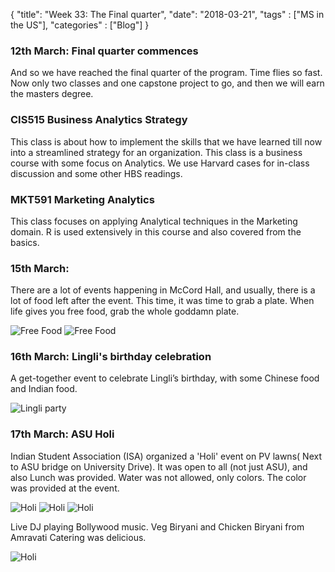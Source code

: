 {
    "title": "Week 33: The Final quarter",
    "date": "2018-03-21",
    "tags" : ["MS in the US"],
    "categories" : ["Blog"]
}

### 12th March: Final quarter commences

And so we have reached the final quarter of the program. Time flies so fast. Now only two classes and one capstone project to go, and then we will earn the masters degree.

### CIS515 Business Analytics Strategy

This class is about how to implement the skills that we have learned till now into a streamlined strategy for an organization. This class is a business course with some focus on Analytics. We use Harvard cases for in-class discussion and some other HBS readings.

### MKT591 Marketing Analytics

This class focuses on applying Analytical techniques in the Marketing domain. R is used extensively in this course and also covered from the basics.

### 15th March:

There are a lot of events happening in McCord Hall, and usually, there is a lot of food left after the event. This time, it was time to grab a plate. When life gives you free food, grab the whole goddamn plate.

![Free Food](/images/MSBA/33/Photo-from-Aniket-Shirsat.jpg)
![Free Food](/images/MSBA/33/Photo-from-Aniket-Shirsat-1.jpg)

### 16th March: Lingli's birthday celebration

A get-together event to celebrate Lingli’s birthday, with some Chinese food and Indian food.

![Lingli party](/images/MSBA/33/Photo-from-Aniket-Shirsat-2.jpg)


### 17th March: ASU Holi

Indian Student Association (ISA) organized a 'Holi' event on PV lawns( Next to ASU bridge on University Drive). It was open to all (not just ASU), and also Lunch was provided. Water was not allowed, only colors. The color was provided at the event.

![Holi](/images/MSBA/33/Photo-from-Aniket-Shirsat-3.jpg)
![Holi](/images/MSBA/33/Photo-from-Aniket-Shirsat3.jpg)
![Holi](/images/MSBA/33/Photo-from-Aniket-Shirsat2.jpg)

Live DJ playing Bollywood music. Veg Biryani and Chicken Biryani from Amravati Catering was delicious.

![Holi](/images/MSBA/33/Photo-from-Aniket-Shirsat-4.jpg)
